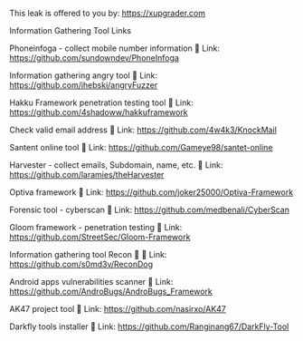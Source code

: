 This leak is offered to you by: https://xupgrader.com

Information Gathering Tool Links

Phoneinfoga - collect mobile number information
🔗 Link: https://github.com/sundowndev/PhoneInfoga

Information gathering angry tool
🔗 Link: https://github.com/ihebski/angryFuzzer

Hakku Framework penetration testing tool
🔗 Link: https://github.com/4shadoww/hakkuframework

Check valid email address
🔗 Link: https://github.com/4w4k3/KnockMail

Santent online tool
🔗 Link: https://github.com/Gameye98/santet-online

Harvester - collect emails, Subdomain, name, etc.
🔗 Link: https://github.com/laramies/theHarvester

Optiva framework
🔗 Link: https://github.com/joker25000/Optiva-Framework

Forensic tool - cyberscan
🔗 Link: https://github.com/medbenali/CyberScan

Gloom framework - penetration testing
🔗 Link: https://github.com/StreetSec/Gloom-Framework

Information gathering tool Recon 🐶
🔗 Link: https://github.com/s0md3v/ReconDog

Android apps vulnerabilities scanner
🔗 Link: https://github.com/AndroBugs/AndroBugs_Framework

AK47 project tool
🔗 Link: https://github.com/nasirxo/AK47

Darkfly tools installer
🔗 Link: https://github.com/Ranginang67/DarkFly-Tool
